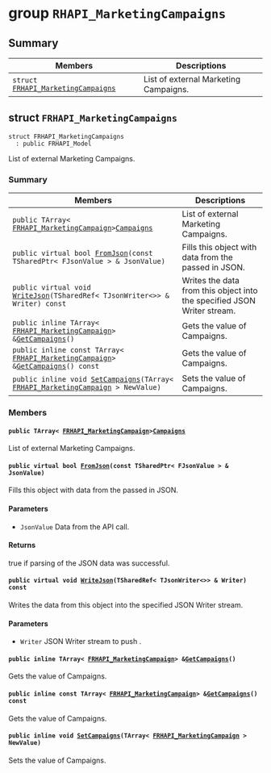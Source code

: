 # group `RHAPI_MarketingCampaigns` <a id="group__RHAPI__MarketingCampaigns"></a>

## Summary

 Members                        | Descriptions                                
--------------------------------|---------------------------------------------
`struct `[`FRHAPI_MarketingCampaigns`](#structFRHAPI__MarketingCampaigns) | List of external Marketing Campaigns.

## struct `FRHAPI_MarketingCampaigns` <a id="structFRHAPI__MarketingCampaigns"></a>

```
struct FRHAPI_MarketingCampaigns
  : public FRHAPI_Model
```

List of external Marketing Campaigns.

### Summary

 Members                        | Descriptions                                
--------------------------------|---------------------------------------------
`public TArray< `[`FRHAPI_MarketingCampaign`](RHAPI_MarketingCampaign.md#structFRHAPI__MarketingCampaign)` > `[`Campaigns`](#structFRHAPI__MarketingCampaigns_1a88d6c9da15ac877b420b90278678d505) | List of external Marketing Campaigns.
`public virtual bool `[`FromJson`](#structFRHAPI__MarketingCampaigns_1a8f3ae77637be44c02ad9eb5bef1dda31)`(const TSharedPtr< FJsonValue > & JsonValue)` | Fills this object with data from the passed in JSON.
`public virtual void `[`WriteJson`](#structFRHAPI__MarketingCampaigns_1a7f41cb97dd5ba99cad6ffb5a53ab00b0)`(TSharedRef< TJsonWriter<>> & Writer) const` | Writes the data from this object into the specified JSON Writer stream.
`public inline TArray< `[`FRHAPI_MarketingCampaign`](RHAPI_MarketingCampaign.md#structFRHAPI__MarketingCampaign)` > & `[`GetCampaigns`](#structFRHAPI__MarketingCampaigns_1aa95cc3a073517448aa5d6561e3e702d0)`()` | Gets the value of Campaigns.
`public inline const TArray< `[`FRHAPI_MarketingCampaign`](RHAPI_MarketingCampaign.md#structFRHAPI__MarketingCampaign)` > & `[`GetCampaigns`](#structFRHAPI__MarketingCampaigns_1a6b519767e3a90b23702d0ee5a31f2199)`() const` | Gets the value of Campaigns.
`public inline void `[`SetCampaigns`](#structFRHAPI__MarketingCampaigns_1ae487365fbea2f2a3e37f5c639c16d6c1)`(TArray< `[`FRHAPI_MarketingCampaign`](RHAPI_MarketingCampaign.md#structFRHAPI__MarketingCampaign)` > NewValue)` | Sets the value of Campaigns.

### Members

#### `public TArray< `[`FRHAPI_MarketingCampaign`](RHAPI_MarketingCampaign.md#structFRHAPI__MarketingCampaign)` > `[`Campaigns`](#structFRHAPI__MarketingCampaigns_1a88d6c9da15ac877b420b90278678d505) <a id="structFRHAPI__MarketingCampaigns_1a88d6c9da15ac877b420b90278678d505"></a>

List of external Marketing Campaigns.

#### `public virtual bool `[`FromJson`](#structFRHAPI__MarketingCampaigns_1a8f3ae77637be44c02ad9eb5bef1dda31)`(const TSharedPtr< FJsonValue > & JsonValue)` <a id="structFRHAPI__MarketingCampaigns_1a8f3ae77637be44c02ad9eb5bef1dda31"></a>

Fills this object with data from the passed in JSON.

#### Parameters
* `JsonValue` Data from the API call.

#### Returns
true if parsing of the JSON data was successful.

#### `public virtual void `[`WriteJson`](#structFRHAPI__MarketingCampaigns_1a7f41cb97dd5ba99cad6ffb5a53ab00b0)`(TSharedRef< TJsonWriter<>> & Writer) const` <a id="structFRHAPI__MarketingCampaigns_1a7f41cb97dd5ba99cad6ffb5a53ab00b0"></a>

Writes the data from this object into the specified JSON Writer stream.

#### Parameters
* `Writer` JSON Writer stream to push .

#### `public inline TArray< `[`FRHAPI_MarketingCampaign`](RHAPI_MarketingCampaign.md#structFRHAPI__MarketingCampaign)` > & `[`GetCampaigns`](#structFRHAPI__MarketingCampaigns_1aa95cc3a073517448aa5d6561e3e702d0)`()` <a id="structFRHAPI__MarketingCampaigns_1aa95cc3a073517448aa5d6561e3e702d0"></a>

Gets the value of Campaigns.

#### `public inline const TArray< `[`FRHAPI_MarketingCampaign`](RHAPI_MarketingCampaign.md#structFRHAPI__MarketingCampaign)` > & `[`GetCampaigns`](#structFRHAPI__MarketingCampaigns_1a6b519767e3a90b23702d0ee5a31f2199)`() const` <a id="structFRHAPI__MarketingCampaigns_1a6b519767e3a90b23702d0ee5a31f2199"></a>

Gets the value of Campaigns.

#### `public inline void `[`SetCampaigns`](#structFRHAPI__MarketingCampaigns_1ae487365fbea2f2a3e37f5c639c16d6c1)`(TArray< `[`FRHAPI_MarketingCampaign`](RHAPI_MarketingCampaign.md#structFRHAPI__MarketingCampaign)` > NewValue)` <a id="structFRHAPI__MarketingCampaigns_1ae487365fbea2f2a3e37f5c639c16d6c1"></a>

Sets the value of Campaigns.

